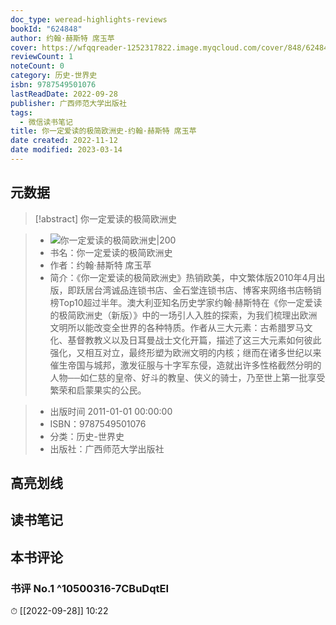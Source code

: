 ```yaml
---
doc_type: weread-highlights-reviews
bookId: "624848"
author: 约翰·赫斯特 席玉苹
cover: https://wfqqreader-1252317822.image.myqcloud.com/cover/848/624848/t7_624848.jpg
reviewCount: 1
noteCount: 0
category: 历史-世界史
isbn: 9787549501076
lastReadDate: 2022-09-28
publisher: 广西师范大学出版社
tags:
  - 微信读书笔记
title: 你一定爱读的极简欧洲史-约翰·赫斯特 席玉苹
date created: 2022-11-12
date modified: 2023-03-14
---
```


## 元数据

>[!abstract] 你一定爱读的极简欧洲史

> - ![你一定爱读的极简欧洲史|200](https://wfqqreader-1252317822.image.myqcloud.com/cover/848/624848/t7_624848.jpg)
> - 书名：你一定爱读的极简欧洲史
> - 作者：约翰·赫斯特 席玉苹
> - 简介：《你一定爱读的极简欧洲史》热销欧美，中文繁体版2010年4月出版，即跃居台湾诚品连锁书店、金石堂连锁书店、博客来网络书店畅销榜Top10超过半年。澳大利亚知名历史学家约翰·赫斯特在《你一定爱读的极简欧洲史（新版）》中的一场引人入胜的探索，为我们梳理出欧洲文明所以能改变全世界的各种特质。作者从三大元素：古希腊罗马文化、基督教教义以及日耳曼战士文化开篇，描述了这三大元素如何彼此强化，又相互对立，最终形塑为欧洲文明的内核；继而在诸多世纪以来催生帝国与城邦，激发征服与十字军东侵，造就出许多性格截然分明的人物──如仁慈的皇帝、好斗的教皇、侠义的骑士，乃至世上第一批享受繁荣和启蒙果实的公民。

> - 出版时间 2011-01-01 00:00:00
> - ISBN：9787549501076
> - 分类：历史-世界史
> - 出版社：广西师范大学出版社

## 高亮划线

## 读书笔记

## 本书评论

### 书评 No.1 ^10500316-7CBuDqtEI

⏱ [[2022-09-28]] 10:22
